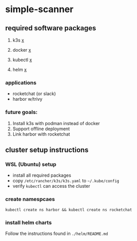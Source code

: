 # simple-scanner

## required software packages
1. k3s [x](https://docs.k3s.io/quick-start)

2. docker [x](https://docs.docker.com/engine/install/ubuntu/)

3. kubectl [x](https://kubernetes.io/docs/tasks/tools/install-kubectl-linux/#install-using-native-package-management)

4. helm [x](https://helm.sh/docs/intro/install/)

### applications
- rocketchat (or slack)
- harbor w/trivy

### future goals:
1. Install k3s with podman instead of docker
2. Support offline deployment
3. Link harbor with rocketchat

## cluster setup instructions
### WSL (Ubuntu) setup
- install all required packages
- copy `/etc/rancher/k3s/k3s.yaml` to `~/.kube/config`
- verify `kubectl` can access the cluster

### create namespcaes
```
kubectl create ns harbor && kubectl create ns rocketchat
```

### install helm charts
Follow the instructions found in `./helm/README.md`


